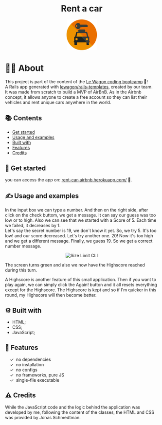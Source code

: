 <h1 align="center">
  <br>Rent a car
</h1>


<p align="center">
  <img src="./img/car_icon.png" alt="20%" width="20%">
</p>

# 👨‍💻 About

This project is part of the content of the [Le Wagon coding bootcamp](https://www.lewagon.com) 🔔! <br>
A Rails app generated with [lewagon/rails-templates](https://github.com/lewagon/rails-templates), created by our team.
<br> It was made from scratch to build a MVP of AirBnB. As in the Airbnb concept, it allows anyone to create a free account so they can list their vehicles and rent unique cars anywhere in the world.

## 📚 Contents

- [Get started](#-get-started)
- [Usage and examples](#-usage-and-examples)
- [Built with](#-built-with)
- [Features](#-features)
- [Credits](#-credits)

## 🚀 Get started

you can access the app on: [rent-car-airbnb.herokuapp.com/](https://rent-car-airbnb.herokuapp.com/) 🚙.

## ✍️ Usage and examples

In the input box we can type a number. And then on the right side, after click on the check buttom, we get a message. It can say our guess was too low or to high. Also we can see that we started with a Score of 5. Each time we failed, it decreases by 1.
<br> Let's say the secret number is 19, we don´t know it yet. So, we try 5. It's too low! and our score decreased. Let's try another one. 20! Now it's too high and we get a different message.
Finally, we guess 19. So we get a correct number message.

<p align="center">
  <img src="./img/2 screen.jpg" alt="Size Limit CLI" width="738">
</p>

The screen turns green and also we now have the Highscore reached during this turn.

A Highscore is another feature of this small application. Then if you want to play again, we can simply click the Again! button and it all resets everything except for the Highscore. The Highscore is kept and so if I'm quicker in this round, my Highscore will then become better.

## ⚙️ Built with

- HTML;
- CSS;
- JavaScript;

## 🌟 Features

&nbsp;&nbsp;&nbsp;&nbsp;&check;&nbsp;&nbsp;no dependencies<br>
&nbsp;&nbsp;&nbsp;&nbsp;&check;&nbsp;&nbsp;no installation<br>
&nbsp;&nbsp;&nbsp;&nbsp;&check;&nbsp;&nbsp;no configs<br>
&nbsp;&nbsp;&nbsp;&nbsp;&check;&nbsp;&nbsp;no frameworks, pure JS<br>
&nbsp;&nbsp;&nbsp;&nbsp;&check;&nbsp;&nbsp;single-file executable<br>

## ⚠️ Credits

While the JavaScript code and the logic behind the application was developed by me, following the content of the classes, the HTML and CSS was provided by Jonas Schmedtman.

